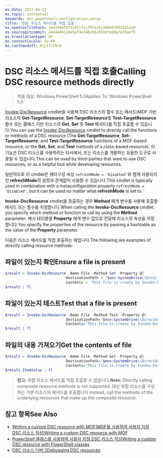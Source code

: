 ```yaml
---
ms.date: 2017-06-12
ms.topic: conceptual
keywords: dsc,powershell,configuration,setup
title: "DSC 리소스 메서드를 직접 호출"
ms.openlocfilehash: 3e83984fbf31dfcfec76fa15cdd9b83d92501aa0
ms.sourcegitcommit: a444406120e5af4e746cbbc0558fe89a7e78aef6
ms.translationtype: HT
ms.contentlocale: ko-KR
ms.lasthandoff: 01/17/2018
---
```

# <a name="calling-dsc-resource-methods-directly"></a><span data-ttu-id="f114e-103">DSC 리소스 메서드를 직접 호출</span><span class="sxs-lookup"><span data-stu-id="f114e-103">Calling DSC resource methods directly</span></span>

><span data-ttu-id="f114e-104">적용 대상: Windows PowerShell 5.0</span><span class="sxs-lookup"><span data-stu-id="f114e-104">Applies To: Windows PowerShell 5.0</span></span>

<span data-ttu-id="f114e-105">[Invoke-DscResource](https://technet.microsoft.com/en-us/library/mt517869.aspx) cmdlet을 사용해 DSC 리소스의 함수 또는 메서드(MOF 기반 리소스의 **Get-TargetResource**, **Set-TargetResource**및 **Test-TargetResource** 함수 또는 클래스 기반 리소스의 **Get**, **Set** 및 **Test** 메서드)를 직접 호출할 수 있습니다.</span><span class="sxs-lookup"><span data-stu-id="f114e-105">You can use the [Invoke-DscResource](https://technet.microsoft.com/en-us/library/mt517869.aspx) cmdlet to directly call the functions or methods of a DSC resource (The **Get-TargetResource**, **Set-TargetResource**, and **Test-TargetResource** functions of a MOF-based resource, or the **Get**, **Set**, and **Test** methods of a class-based resource).</span></span> <span data-ttu-id="f114e-106">이 기능은 DSC 리소스를 사용하려는 타사에서, 또는 리소스를 개발하는 유용한 도구로 사용될 수 있습니다.</span><span class="sxs-lookup"><span data-stu-id="f114e-106">This can be used by third-parties that want to use DSC resources, or as a helpful tool while developing resources.</span></span> 

<span data-ttu-id="f114e-107">일반적으로 이 cmdlet은 메타구성 속성 `refreshMode = 'Disabled'`와 함께 사용되지만 **refreshMode**의 설정과 관계없이 사용할 수 있습니다.</span><span class="sxs-lookup"><span data-stu-id="f114e-107">This cmdlet is typically used in combination with a metaconfiguration property `refreshMode = 'Disabled'`, but it can be used no matter what **refreshMode** is set to.</span></span>

<span data-ttu-id="f114e-108">**Invoke-DscResource** cmdlet을 호출하는 경우 **Method** 매개 변수를 사용해 호출할 메서드 또는 함수를 지정합니다.</span><span class="sxs-lookup"><span data-stu-id="f114e-108">When calling the **Invoke-DscResource** cmdlet, you specify which method or function to call by using the **Method** parameter.</span></span> <span data-ttu-id="f114e-109">해시 테이블을 **Property** 매개 변수 값으로 전달해 리소스의 속성을 지정합니다.</span><span class="sxs-lookup"><span data-stu-id="f114e-109">You specify the properties of the resource by passing a hashtable as the value of the **Property** parameter.</span></span>

<span data-ttu-id="f114e-110">다음은 리소스 메서드를 직접 호출하는 예입니다.</span><span class="sxs-lookup"><span data-stu-id="f114e-110">The following are examples of directly calling resource methods:</span></span>

## <a name="ensure-a-file-is-present"></a><span data-ttu-id="f114e-111">파일이 있는지 확인</span><span class="sxs-lookup"><span data-stu-id="f114e-111">Ensure a file is present</span></span>

```powershell
$result = Invoke-DscResource -Name File -Method Set -Property @{
                            DestinationPath = "$env:SystemDrive\\DirectAccess.txt";
                            Contents = 'This file is create by Invoke-DscResource'} -Verbose
$result | fl
```

## <a name="test-that-a-file-is-present"></a><span data-ttu-id="f114e-112">파일이 있는지 테스트</span><span class="sxs-lookup"><span data-stu-id="f114e-112">Test that a file is present</span></span>

```powershell
$result = Invoke-DscResource -Name File -Method Test -Property @{
                            DestinationPath="$env:SystemDrive\\DirectAccess.txt";
                            Contents='This file is create by Invoke-DscResource'} -Verbose
$result | fl
```

## <a name="get-the-contents-of-file"></a><span data-ttu-id="f114e-113">파일의 내용 가져오기</span><span class="sxs-lookup"><span data-stu-id="f114e-113">Get the contents of file</span></span>

```powershell
$result = Invoke-DscResource -Name File -Method Get -Property @{
                            DestinationPath="$env:SystemDrive\\DirectAccess.txt";
                            Contents='This file is create by Invoke-DscResource'} -Verbose
$result.ItemValue | fl
```

><span data-ttu-id="f114e-114">**참고:** 복합 리소스 메서드를 직접 호출할 수 없습니다.</span><span class="sxs-lookup"><span data-stu-id="f114e-114">**Note:** Directly calling composite resource methods is not supported.</span></span> <span data-ttu-id="f114e-115">대신 복합 리소스를 구성하는 기본 리소스의 메서드를 호출합니다.</span><span class="sxs-lookup"><span data-stu-id="f114e-115">Instead, call the methods of the underlying resources that make up the composite resource.</span></span>

## <a name="see-also"></a><span data-ttu-id="f114e-116">참고 항목</span><span class="sxs-lookup"><span data-stu-id="f114e-116">See Also</span></span>
- [<span data-ttu-id="f114e-117">Writing a custom DSC resource with MOF(MOF를 사용하여 사용자 지정 DSC 리소스 작성)</span><span class="sxs-lookup"><span data-stu-id="f114e-117">Writing a custom DSC resource with MOF</span></span>](authoringResourceMOF.md) 
- [<span data-ttu-id="f114e-118">PowerShell 클래스를 사용하여 사용자 지정 DSC 리소스 작성</span><span class="sxs-lookup"><span data-stu-id="f114e-118">Writing a custom DSC resource with PowerShell classes</span></span>](authoringResourceClass.md)
- [<span data-ttu-id="f114e-119">DSC 리소스 디버그</span><span class="sxs-lookup"><span data-stu-id="f114e-119">Debugging DSC resources</span></span>](debugResource.md)

